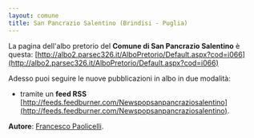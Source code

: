 ```yaml
---
layout: comune
title: San Pancrazio Salentino (Brindisi - Puglia)
---
```


La pagina dell'albo pretorio del **Comune di San Pancrazio Salentino** è questa: [http://albo2.parsec326.it/AlboPretorio/Default.aspx?cod=i066](http://albo2.parsec326.it/AlboPretorio/Default.aspx?cod=i066)

Adesso puoi seguire le nuove pubblicazioni in albo in due modalità:

* tramite un **feed RSS** [http://feeds.feedburner.com/Newspopsanpancraziosalentino](http://feeds.feedburner.com/Newspopsanpancraziosalentino).

**Autore**: [Francesco Paolicelli](https://twitter.com/piersoft).
